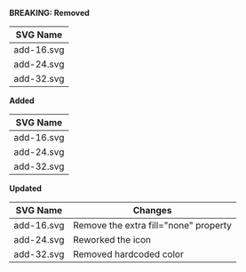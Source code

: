 **BREAKING: Removed**

| SVG Name                             |
| ------------------------------------ |
| add-16.svg                           |
| add-24.svg                           |
| add-32.svg                           |

**Added**

| SVG Name                             |
| ------------------------------------ |
| add-16.svg                           |
| add-24.svg                           |
| add-32.svg                           |

**Updated**

| SVG Name                             | Changes   |
| ------------------------------------ | --------- |
| add-16.svg                           | Remove the extra fill="none" property   |
| add-24.svg                           | Reworked the icon    |
| add-32.svg                           | Removed hardcoded color   |
